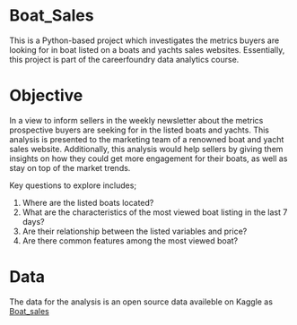 # Boat_Sales
This is a Python-based project which investigates the metrics buyers are looking for in boat listed on a boats and yachts sales websites. Essentially, this project is part of the careerfoundry data analytics course.
# Objective
In a view to inform sellers in the weekly newsletter about the metrics prospective buyers are seeking for in the listed boats and yachts. This analysis is presented to the marketing team of a renowned boat and yacht sales website. Additionally, this analysis would help sellers by giving them insights on how they could get more engagement for their boats, as well as stay on top of the market trends. 

Key questions to explore includes;

1. Where are the listed boats located?
2. What are the characteristics of the most viewed boat listing in the last 7 days?
3. Are their relationship between the listed variables and price?
4. Are there common features among the most viewed boat?
# Data
The data for the analysis is an open source data availeble on Kaggle as [Boat_sales](https://www.kaggle.com/datasets/karthikbhandary2/boat-sales)
